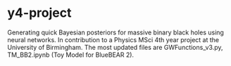 # y4-project
Generating quick Bayesian posteriors for massive binary black holes using neural networks. In contribution to a Physics MSci 4th year project at the University of Birmingham.
The most updated files are GWFunctions_v3.py, TM_BB2.ipynb (Toy Model for BlueBEAR 2).
